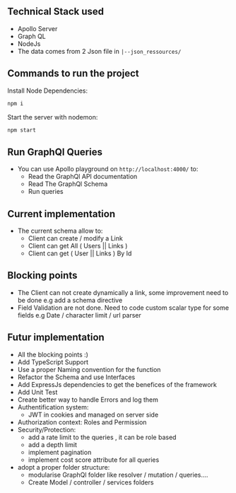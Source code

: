 ## Technical Stack used

- Apollo Server
- Graph QL
- NodeJs
- The data comes from 2 Json file in ``|--json_ressources/``

## Commands to run the project

Install Node Dependencies:

```bash
npm i
```

Start the server with nodemon:

```bash
npm start
```

## Run GraphQl Queries

- You can use Apollo playground on ``http://localhost:4000/`` to:
  - Read the GraphQl API documentation
  - Read The GraphQl Schema
  - Run queries

## Current implementation
- The current schema allow to:
  - Client can create / modify a Link
  - Client can get All ( Users || Links )
  - Client can get ( User || Links ) By Id

## Blocking points
- The Client can not create dynamically a link, some improvement need to be done e.g add a schema directive
- Field Validation are not done. Need to code custom scalar type for some fields e.g Date / character limit / url parser 

## Futur implementation
- All the blocking points :)
- Add TypeScript Support
- Use a proper Naming convention for the function
- Refactor the Schema and use Interfaces
- Add ExpressJs dependencies to get the benefices of the framework
- Add Unit Test
- Create better way to handle Errors and log them
- Authentification system:
  - JWT in cookies and managed on server side
- Authorization context: Roles and Permission
- Security/Protection:
  - add a rate limit to the queries , it can be role based
  - add a depth limit
  - implement pagination
  - implement cost score attribute for all queries
- adopt a proper folder structure:
  - modularise GraphQl folder like resolver / mutation / queries....
  - Create   Model / controller / services folders 

